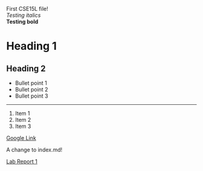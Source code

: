 First CSE15L file!  
*Testing italics*  
**Testing bold**  
# Heading 1  
## Heading 2  
* Bullet point 1
* Bullet point 2
* Bullet point 3
---
1. Item 1
2. Item 2
3. Item 3  

[Google Link](https://www.google.com)  

A change to index.md!

[Lab Report 1](https://ssgadient.github.io/CSE15L/lab-0/lab-report-1-week-0.html)